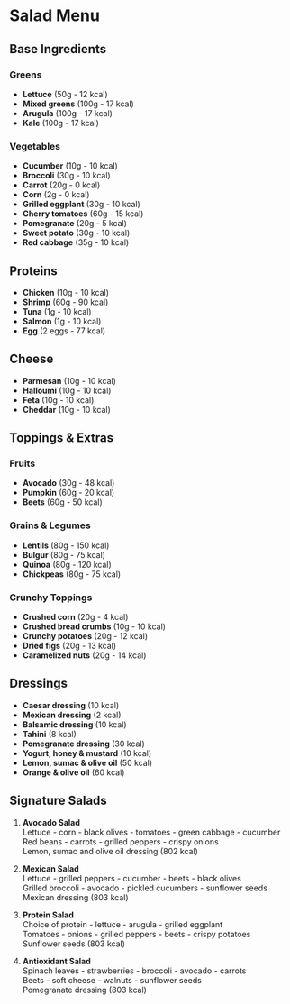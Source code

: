 # Salad Menu

## Base Ingredients

### Greens

- **Lettuce** (50g - 12 kcal)
- **Mixed greens** (100g - 17 kcal)
- **Arugula** (100g - 17 kcal)
- **Kale** (100g - 17 kcal)

### Vegetables

- **Cucumber** (10g - 10 kcal)
- **Broccoli** (30g - 10 kcal)
- **Carrot** (20g - 0 kcal)
- **Corn** (2g - 0 kcal)
- **Grilled eggplant** (30g - 10 kcal)
- **Cherry tomatoes** (60g - 15 kcal)
- **Pomegranate** (20g - 5 kcal)
- **Sweet potato** (30g - 10 kcal)
- **Red cabbage** (35g - 10 kcal)

## Proteins

- **Chicken** (10g - 10 kcal)
- **Shrimp** (60g - 90 kcal)
- **Tuna** (1g - 10 kcal)
- **Salmon** (1g - 10 kcal)
- **Egg** (2 eggs - 77 kcal)

## Cheese

- **Parmesan** (10g - 10 kcal)
- **Halloumi** (10g - 10 kcal)
- **Feta** (10g - 10 kcal)
- **Cheddar** (10g - 10 kcal)

## Toppings & Extras

### Fruits

- **Avocado** (30g - 48 kcal)
- **Pumpkin** (60g - 20 kcal)
- **Beets** (60g - 50 kcal)

### Grains & Legumes

- **Lentils** (80g - 150 kcal)
- **Bulgur** (80g - 75 kcal)
- **Quinoa** (80g - 120 kcal)
- **Chickpeas** (80g - 75 kcal)

### Crunchy Toppings

- **Crushed corn** (20g - 4 kcal)
- **Crushed bread crumbs** (10g - 10 kcal)
- **Crunchy potatoes** (20g - 12 kcal)
- **Dried figs** (20g - 13 kcal)
- **Caramelized nuts** (20g - 14 kcal)

## Dressings

- **Caesar dressing** (10 kcal)
- **Mexican dressing** (2 kcal)
- **Balsamic dressing** (10 kcal)
- **Tahini** (8 kcal)
- **Pomegranate dressing** (30 kcal)
- **Yogurt, honey & mustard** (10 kcal)
- **Lemon, sumac & olive oil** (50 kcal)
- **Orange & olive oil** (60 kcal)

## Signature Salads

1. **Avocado Salad**  
   Lettuce - corn - black olives - tomatoes - green cabbage - cucumber  
   Red beans - carrots - grilled peppers - crispy onions  
   Lemon, sumac and olive oil dressing (802 kcal)

2. **Mexican Salad**  
   Lettuce - grilled peppers - cucumber - beets - black olives  
   Grilled broccoli - avocado - pickled cucumbers - sunflower seeds  
   Mexican dressing (803 kcal)

3. **Protein Salad**  
   Choice of protein - lettuce - arugula - grilled eggplant  
   Tomatoes - onions - grilled peppers - beets - crispy potatoes  
   Sunflower seeds (803 kcal)

4. **Antioxidant Salad**  
   Spinach leaves - strawberries - broccoli - avocado - carrots  
   Beets - soft cheese - walnuts - sunflower seeds  
   Pomegranate dressing (803 kcal)
